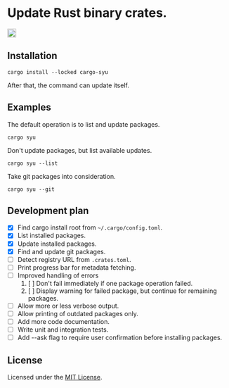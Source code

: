 # Update Rust binary crates.

[<img alt="Workflow Status" src="https://img.shields.io/github/actions/workflow/status/idealseal/cargo-syu/ci.yml" height="20">](https://github.com/idealseal/cargo-syu/actions?query=branch%3Amaster)

## Installation

```console
cargo install --locked cargo-syu
```

After that, the command can update itself.

## Examples

The default operation is to list and update packages.

```console
cargo syu
```

Don't update packages, but list available updates.

```console
cargo syu --list
```

Take git packages into consideration.

```console
cargo syu --git
```

## Development plan

- [x] Find cargo install root from `~/.cargo/config.toml`.
- [x] List installed packages.
- [x] Update installed packages.
- [x] Find and update git packages.
- [ ] Detect registry URL from `.crates.toml`.
- [ ] Print progress bar for metadata fetching.
- [ ] Improved handling of errors
    1. [ ] Don't fail immediately if one package operation failed.
    2. [ ] Display warning for failed package, but continue for remaining packages.
- [ ] Allow more or less verbose output.
- [ ] Allow printing of outdated packages only.
- [ ] Add more code documentation.
- [ ] Write unit and integration tests.
- [ ] Add --ask flag to require user confirmation before installing packages.

## License

Licensed under the [MIT License](https://github.com/idealseal/cargo-syu/blob/master/LICENSE).
